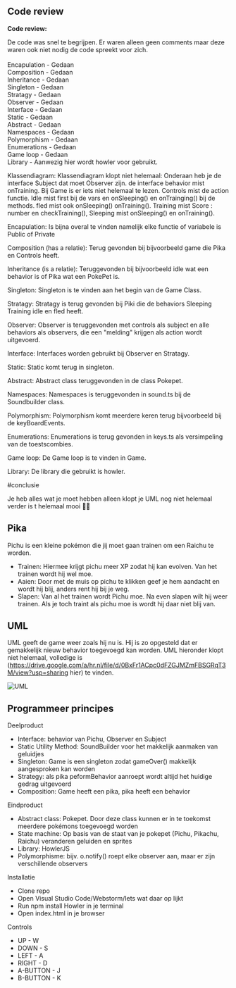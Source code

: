 ## Code review

<b>Code review:</b>

De code was snel te begrijpen. Er waren alleen geen comments maar deze waren ook niet nodig de code spreekt voor zich.
</br></br>
Encapulation - Gedaan</br>
Composition - Gedaan</br>
Inheritance - Gedaan</br>
Singleton - Gedaan</br>
Stratagy - Gedaan</br>
Observer - Gedaan</br>
Interface - Gedaan</br>
Static - Gedaan</br>
Abstract - Gedaan</br>
Namespaces - Gedaan</br>
Polymorphism - Gedaan</br>
Enumerations - Gedaan</br>
Game loop - Gedaan</br>
Library - Aanwezig hier wordt howler voor gebruikt.</br>

Klassendiagram:
Klassendiagram klopt niet helemaal:
Onderaan heb je de interface Subject dat moet Observer zijn.
de interface behavior mist onTraining.
Bij Game is er iets niet helemaal te lezen.
Controls mist de action functie.
Idle mist first bij de vars en onSleeping() en onTrainging() bij de methods.
fled mist ook onSleeping() onTraining().
Training mist Score : number en checkTraining(),
Sleeping mist onSleeping() en onTraining().


Encapulation:
Is bijna overal te vinden namelijk elke functie of variabele is Public of Private

Composition (has a relatie): 
Terug gevonden bij bijvoorbeeld game die Pika en Controls heeft.

Inheritance (is a relatie):
Teruggevonden bij bijvoorbeeld idle wat een behavior is of Pika wat een PokePet is.

Singleton:
Singleton is te vinden aan het begin van de Game Class.

Stratagy:
Stratagy is terug gevonden bij Piki die de behaviors Sleeping Training idle en fled heeft.

Observer:
Observer is teruggevonden met controls als subject en alle behaviors als observers, die een "melding" krijgen als action wordt uitgevoerd. 

Interface:
Interfaces worden gebruikt bij Observer en Stratagy.

Static:
Static komt terug in singleton. 

Abstract:
Abstract class teruggevonden in de class Pokepet.

Namespaces:
Namespaces is teruggevonden in sound.ts bij de Soundbuilder class.

Polymorphism:
Polymorphism komt meerdere keren terug bijvoorbeeld bij de keyBoardEvents.

Enumerations:
Enumerations is terug gevonden in keys.ts als versimpeling van de toestscombies.

Game loop:
De Game loop is te vinden in Game.

Library:
De library die gebruikt is howler.

#conclusie

Je heb alles wat je moet hebben alleen klopt je UML nog niet helemaal verder is t helemaal mooi 👍🏽
## Pika

Pichu is een kleine pokémon die jij moet gaan trainen om een Raichu te worden. 

- Trainen: Hiermee krijgt pichu meer XP zodat hij kan evolven. Van het trainen wordt hij wel moe. 
- Aaien: Door met de muis op pichu te klikken geef je hem aandacht en wordt hij blij, anders rent hij bij je weg. 
- Slapen: Van al het trainen wordt Pichu moe. Na even slapen wilt hij weer trainen. Als je toch traint als pichu moe is wordt hij daar niet blij van. 

## UML

UML geeft de game weer zoals hij nu is. Hij is zo opgesteld dat er gemakkelijk nieuw behavior toegevoegd kan worden. UML hieronder klopt niet helemaal, volledige is (https://drive.google.com/a/hr.nl/file/d/0BxFr1ACpc0dFZGJMZmFBSGRqT3M/view?usp=sharing hier) te vinden. 

![UML](https://github.com/UnicornInReverse/Pika/blob/master/docs/PokepetUML.png)

## Programmeer principes

Deelproduct

- Interface: behavior van Pichu, Observer en Subject
- Static Utility Method: SoundBuilder voor het makkelijk aanmaken van geluidjes
- Singleton: Game is een singleton zodat gameOver() makkelijk aangesproken kan worden
- Strategy: als pika peformBehavior aanroept wordt altijd het huidige gedrag uitgevoerd
- Composition: Game heeft een pika, pika heeft een behavior

Eindproduct

- Abstract class: Pokepet. Door deze class kunnen er in te toekomst meerdere pokémons toegevoegd worden
- State machine: Op basis van de staat van je pokepet (Pichu, Pikachu, Raichu) veranderen geluiden en sprites
- Library: HowlerJS
- Polymorphisme: bijv. o.notify() roept elke observer aan, maar er zijn verschillende observers

Installatie

- Clone repo
- Open Visual Studio Code/Webstorm/Iets wat daar op lijkt
- Run npm install Howler in je terminal
- Open index.html in je browser

Controls 

- UP - W
- DOWN - S
- LEFT - A
- RIGHT - D
- A-BUTTON - J
- B-BUTTON - K



